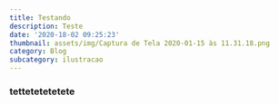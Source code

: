 ```yaml
---
title: Testando
description: Teste
date: '2020-18-02 09:25:23'
thumbnail: assets/img/Captura de Tela 2020-01-15 às 11.31.18.png
category: Blog
subcategory: ilustracao
---
```

### tettetetetetete
